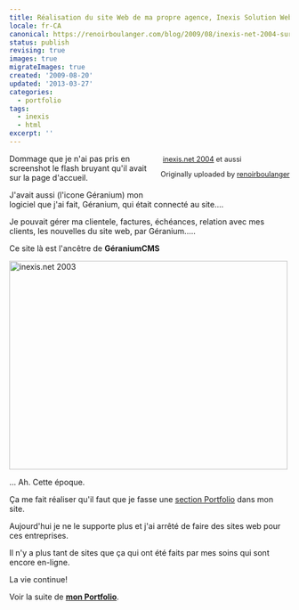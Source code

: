 ```yaml
---
title: Réalisation du site Web de ma propre agence, Inexis Solution Web [2004]
locale: fr-CA
canonical: https://renoirboulanger.com/blog/2009/08/inexis-net-2004-sur-flickr/
status: publish
revising: true
images: true
migrateImages: true
created: '2009-08-20'
updated: '2013-03-27'
categories:
  - portfolio
tags:
  - inexis
  - html
excerpt: ''
---
```

<!--
migrateLinks:
  external: 2
  waybackMachine: []
migrateImages:
  flickr:
  - 389686111_d81fadfa86
  - 389686196_7acec93662
  estimated total: 2
-->

<div style="float: right; margin-left: 10px; margin-bottom: 10px;"><img style="border: none;" src="http://farm1.static.flickr.com/137/389686111_d81fadfa86_m.jpg" alt="" />
<span style="font-size: 0.9em; margin-top: 0px;">
<a href="http://www.flickr.com/photos/inexisdotnet/389686111">inexis.net 2004</a> et aussi

Originally uploaded by <a href="http://www.flickr.com/people/inexisdotnet/">renoirboulanger</a>

</span></div>

Dommage que je n'ai pas pris en screenshot le flash bruyant qu'il avait sur la page d'accueil.

J'avait aussi (l'icone Géranium) mon logiciel que j'ai fait, Géranium, qui était connecté au site....

Je pouvait gérer ma clientele, factures, échéances, relation avec mes clients, les nouvelles du site web, par Géranium.....

Ce site là est l'ancêtre de <strong>GéraniumCMS</strong>

<a title="inexis.net 2003 by renoirboulanger, on Flickr" href="http://www.flickr.com/photos/inexisdotnet/389686196/"><img src="http://farm1.static.flickr.com/175/389686196_7acec93662.jpg" alt="inexis.net 2003" width="500" height="375" /></a>

... Ah. Cette époque.

Ça me fait réaliser qu'il faut que je fasse une <a href="/blog/category/portfolio/">section Portfolio</a> dans mon site.

Aujourd'hui je ne le supporte plus et j'ai arrêté de faire des sites web pour ces entreprises.

Il n'y a plus tant de sites que ça qui ont été faits par mes soins qui sont encore en-ligne.

La vie continue!

Voir la suite de <a href="/blog/category/portfolio/"><strong>mon Portfolio</strong></a>.

